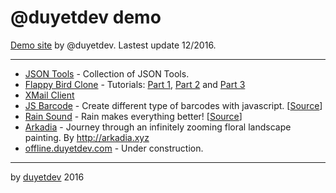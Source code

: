 # @duyetdev demo

[Demo site](/about) by @duyetdev. Lastest update 12/2016.

----------------

* [JSON Tools](http://duyetdev.github.io/json-tools/) - Collection of JSON Tools.
* [Flappy Bird Clone](/flappy-bird) - Tutorials: [Part 1](https://blog.duyetdev.com/2014/02/huong-dan-viet-game-flappy-bird-bang.html), [Part 2](https://blog.duyetdev.com/2014/03/huong-dan-viet-game-flappy-bird-bang.html) and [Part 3](https://blog.duyetdev.com/2014/04/huong-dan-viet-game-flappy-bird-bang.html)
* [XMail Client](http://xmail.duyetdev.com/)
* [JS Barcode](/js-barcode) - Create different type of barcodes with javascript. [[Source](https://github.com/duyetdev/JsBarcode)]
* [Rain Sound](http://rain.duyetdev.com/) - Rain makes everything better! [[Source](https://github.com/duyetdev/rain)]
* [Arkadia](https://arkadia.duyetdev.com/) - Journey through an infinitely zooming floral landscape painting. By http://arkadia.xyz
* [offline.duyetdev.com](https://offline.duyetdev.com/) - Under construction.

----------------
by [duyetdev](http://duyetdev.com) 2016
